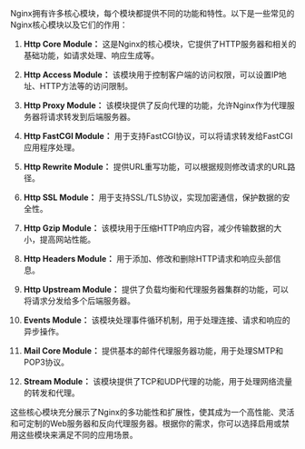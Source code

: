 Nginx拥有许多核心模块，每个模块都提供不同的功能和特性。以下是一些常见的Nginx核心模块以及它们的作用：

1. **Http Core Module：** 这是Nginx的核心模块，它提供了HTTP服务器和相关的基础功能，如请求处理、响应生成等。

2. **Http Access Module：** 该模块用于控制客户端的访问权限，可以设置IP地址、HTTP方法等的访问限制。

3. **Http Proxy Module：** 该模块提供了反向代理的功能，允许Nginx作为代理服务器将请求转发到后端服务器。

4. **Http FastCGI Module：** 用于支持FastCGI协议，可以将请求转发给FastCGI应用程序处理。

5. **Http Rewrite Module：** 提供URL重写功能，可以根据规则修改请求的URL路径。

6. **Http SSL Module：** 用于支持SSL/TLS协议，实现加密通信，保护数据的安全性。

7. **Http Gzip Module：** 该模块用于压缩HTTP响应内容，减少传输数据的大小，提高网站性能。

8. **Http Headers Module：** 用于添加、修改和删除HTTP请求和响应头部信息。

9. **Http Upstream Module：** 提供了负载均衡和代理服务器集群的功能，可以将请求分发给多个后端服务器。

10. **Events Module：** 该模块处理事件循环机制，用于处理连接、请求和响应的异步操作。

11. **Mail Core Module：** 提供基本的邮件代理服务器功能，用于处理SMTP和POP3协议。

12. **Stream Module：** 该模块提供了TCP和UDP代理的功能，用于处理网络流量的转发和代理。

这些核心模块充分展示了Nginx的多功能性和扩展性，使其成为一个高性能、灵活和可定制的Web服务器和反向代理服务器。根据你的需求，你可以选择启用或禁用这些模块来满足不同的应用场景。
